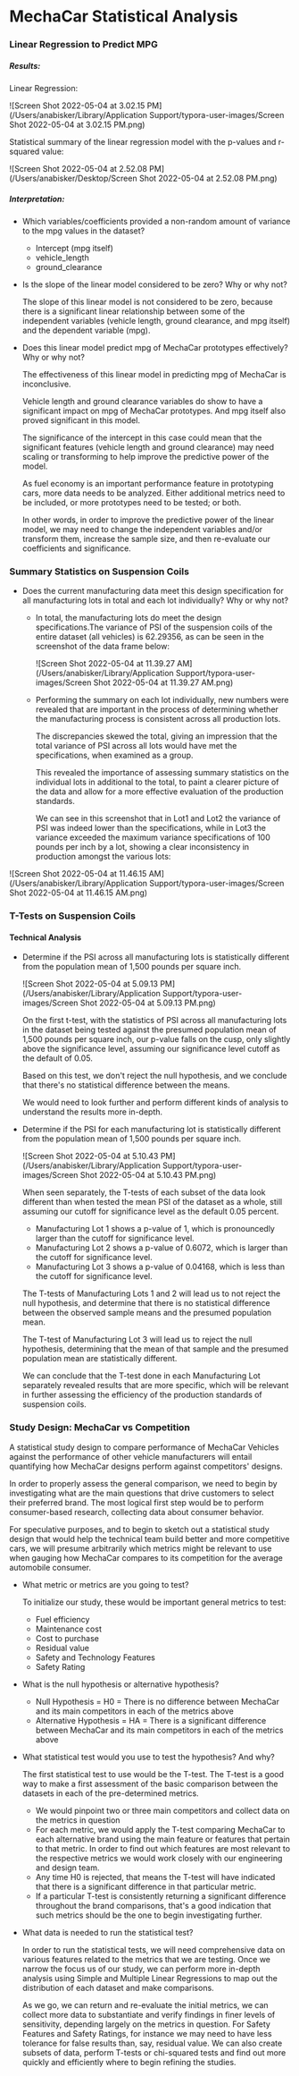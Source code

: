 # MechaCar Statistical Analysis

### Linear Regression to Predict MPG

##### Results:

Linear Regression:

![Screen Shot 2022-05-04 at 3.02.15 PM](/Users/anabisker/Library/Application Support/typora-user-images/Screen Shot 2022-05-04 at 3.02.15 PM.png)



Statistical summary of the linear regression model with the  p-values and r-squared value:

![Screen Shot 2022-05-04 at 2.52.08 PM](/Users/anabisker/Desktop/Screen Shot 2022-05-04 at 2.52.08 PM.png)

##### Interpretation:

- Which variables/coefficients provided a non-random amount of variance to the mpg values in the dataset?

  - Intercept (mpg itself)
  - vehicle_length
  - ground_clearance

- Is the slope of the linear model considered to be zero? Why or why not?

  The slope of this linear model is not considered to be zero, because there is a significant linear relationship between some of the independent variables (vehicle length, ground clearance, and mpg itself) and the dependent variable (mpg). 

- Does this linear model predict mpg of MechaCar prototypes effectively? Why or why not?

  The effectiveness of this linear model in predicting mpg of MechaCar is inconclusive. 

  Vehicle length and ground clearance variables do show to have a significant impact on mpg of MechaCar prototypes. And mpg itself also proved significant in this model. 

  The significance of the intercept in this case could mean that the significant features (vehicle length and ground clearance) may need scaling or transforming to help improve the predictive power of the model. 

  As fuel economy is an important performance feature in prototyping cars, more data needs to be analyzed. Either additional metrics need to be included, or more prototypes need to be tested; or both. 

  In other words, in order to improve the predictive power of the linear model, we may need to change the independent variables and/or transform them, increase the sample size, and then re-evaluate our coefficients and significance.

  

### Summary Statistics on Suspension Coils

- Does the current manufacturing data meet this design specification for all manufacturing lots in total and each lot individually? Why or why not?

  - In total, the manufacturing lots do meet the design specifications.The variance of PSI of the suspension coils of the entire dataset (all vehicles) is 62.29356, as can be seen in the screenshot of the data frame below:

    ![Screen Shot 2022-05-04 at 11.39.27 AM](/Users/anabisker/Library/Application Support/typora-user-images/Screen Shot 2022-05-04 at 11.39.27 AM.png)

    

  - Performing the summary on each lot individually, new numbers were revealed that are important in the process of determining whether the manufacturing process is consistent across all production lots.

    The discrepancies skewed the total, giving an impression that the total variance of PSI across all lots would have met the specifications, when examined as a group.

    This revealed the importance of assessing summary statistics on the individual lots in additional to the total, to paint a clearer picture of the data and allow for a more effective evaluation of the production standards.

    We can see in this screenshot that in Lot1 and Lot2 the variance of PSI was indeed lower than the specifications, while in Lot3 the variance exceeded the maximum variance specifications of 100 pounds per inch by a lot, showing a clear inconsistency in production amongst the various lots:

![Screen Shot 2022-05-04 at 11.46.15 AM](/Users/anabisker/Library/Application Support/typora-user-images/Screen Shot 2022-05-04 at 11.46.15 AM.png)



### T-Tests on Suspension Coils

#### Technical Analysis

- Determine if the PSI across all manufacturing lots is statistically different from the population mean of 1,500 pounds per square inch.

  ![Screen Shot 2022-05-04 at 5.09.13 PM](/Users/anabisker/Library/Application Support/typora-user-images/Screen Shot 2022-05-04 at 5.09.13 PM.png)

  On the first t-test, with the statistics of PSI across all manufacturing lots in the dataset being tested against the presumed population mean of 1,500 pounds per square inch, our p-value falls on the cusp, only slightly above the significance level, assuming our significance level cutoff as the default of 0.05.

  Based on this test, we don't reject the null hypothesis, and we conclude that there's no statistical difference between the means.

  We would need to look further and perform different kinds of analysis to understand the results more in-depth.

  

- Determine if the PSI for each manufacturing lot is statistically different from the population mean of 1,500 pounds per square inch.

  ![Screen Shot 2022-05-04 at 5.10.43 PM](/Users/anabisker/Library/Application Support/typora-user-images/Screen Shot 2022-05-04 at 5.10.43 PM.png)

  When seen separately, the T-tests of each subset of the data look different than when tested the mean PSI of the dataset as a whole, still assuming our cutoff for significance level as the default 0.05 percent. 

  - Manufacturing Lot 1 shows a p-value of 1, which is pronouncedly larger than the cutoff for significance level.
  - Manufacturing Lot 2 shows a p-value of 0.6072, which is larger than the cutoff for significance level.
  - Manufacturing Lot 3 shows a p-value of 0.04168, which is less than the cutoff for significance level.

  The T-tests of Manufacturing Lots 1 and 2 will lead us to not reject the null hypothesis, and determine that there is no statistical difference between the observed sample means and the presumed population mean. 

  The T-test of Manufacturing Lot 3 will lead us to reject the null hypothesis, determining that the mean of that sample and the presumed population mean are statistically different.

  We can conclude that the T-test done in each Manufacturing Lot separately revealed results that are more specific, which will be relevant in further assessing the efficiency of the production standards of suspension coils.



### Study Design: MechaCar vs Competition

A statistical study design to compare performance of MechaCar  Vehicles against the performance of other vehicle manufacturers will entail quantifying how MechaCar designs perform against competitors' designs. 

In order to properly assess the general comparison, we need to begin by investigating what are the main questions that drive customers to select their preferred brand. The most logical first step would be to perform consumer-based research, collecting data about consumer behavior.

For speculative purposes, and to begin to sketch out a statistical study design that would help the technical team build better and more competitive cars, we will presume arbitrarily which metrics might be relevant to use when gauging how MechaCar compares to its competition for the average automobile consumer.

- What metric or metrics are you going to test?

  To initialize our study, these would be important general metrics to test:

  - Fuel efficiency
  - Maintenance cost
  - Cost to purchase
  - Residual value 
  - Safety and Technology Features
  - Safety Rating

- What is the null hypothesis or alternative hypothesis?

  - Null Hypothesis = H0 = There is no difference between MechaCar and its main competitors in each of the metrics above
  - Alternative Hypothesis = HA = There is a significant difference  between MechaCar and its main competitors in each of the metrics above

- What statistical test would you use to test the hypothesis? And why?

  The first statistical test to use would be the T-test. The T-test is a good way to make a first assessment of the basic comparison between the datasets in each of the pre-determined metrics. 

  - We would pinpoint two or three main competitors and collect data on the metrics in question
  - For each metric, we would apply the T-test comparing MechaCar to each alternative brand using the main feature or features that pertain to that metric. In order to find out which features are most relevant to the respective metrics we would work closely with our engineering and design team.
  - Any time H0 is rejected, that means the T-test will have indicated that there is a significant difference in that particular metric.
  - If a particular T-test is consistently returning a significant difference throughout the brand comparisons, that's a good indication that such metrics should be the one to begin investigating further.

- What data is needed to run the statistical test?

  In order to run the statistical tests, we will need comprehensive data on various features related to the metrics that we are testing. Once we narrow the focus us of our study, we can perform more in-depth analysis using Simple and Multiple Linear Regressions to map out the distribution of each dataset and make comparisons.

  As we go, we can return and re-evaluate the initial metrics, we can collect more data to substantiate and verify findings in finer levels of sensitivity, depending largely on the metrics in question. For Safety Features and Safety Ratings, for instance we may need to have less tolerance for false results than, say, residual value.  We can also create subsets of data, perform T-tests or chi-squared tests and find out more quickly and efficiently where to begin refining the studies.